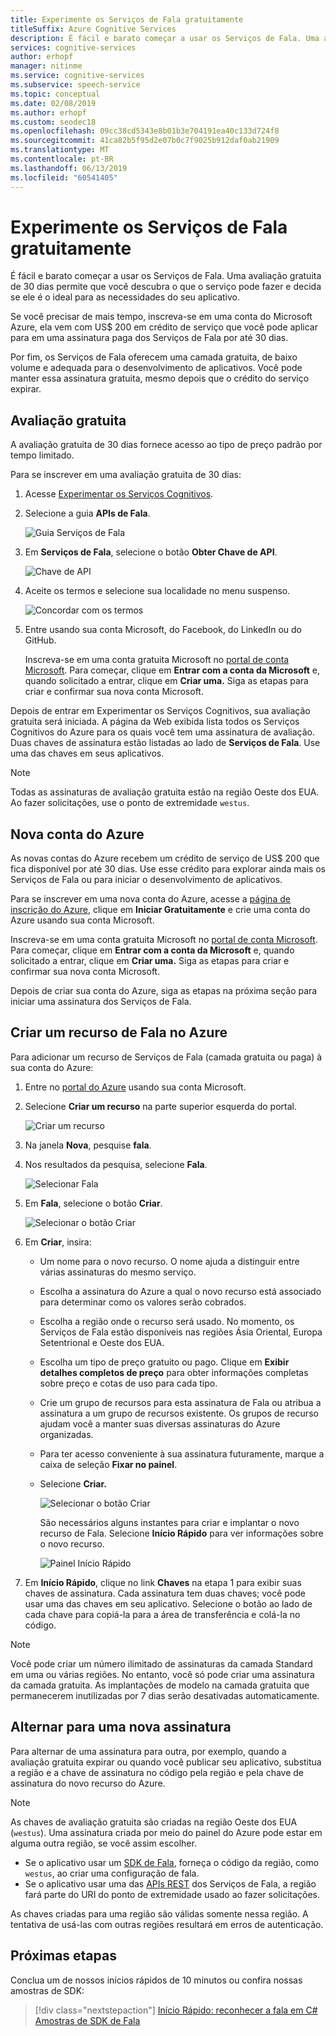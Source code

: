 ```yaml
---
title: Experimente os Serviços de Fala gratuitamente
titleSuffix: Azure Cognitive Services
description: É fácil e barato começar a usar os Serviços de Fala. Uma avaliação gratuita de 30 dias permite que você descubra o que o serviço pode fazer e decida se ele é o ideal para as necessidades do seu aplicativo.
services: cognitive-services
author: erhopf
manager: nitinme
ms.service: cognitive-services
ms.subservice: speech-service
ms.topic: conceptual
ms.date: 02/08/2019
ms.author: erhopf
ms.custom: seodec18
ms.openlocfilehash: 09cc38cd5343e8b01b3e704191ea40c133d724f8
ms.sourcegitcommit: 41ca82b5f95d2e07b0c7f9025b912daf0ab21909
ms.translationtype: MT
ms.contentlocale: pt-BR
ms.lasthandoff: 06/13/2019
ms.locfileid: "60541405"
---
```

# <a name="try-speech-services-for-free"></a>Experimente os Serviços de Fala gratuitamente

É fácil e barato começar a usar os Serviços de Fala. Uma avaliação gratuita de 30 dias permite que você descubra o que o serviço pode fazer e decida se ele é o ideal para as necessidades do seu aplicativo.

Se você precisar de mais tempo, inscreva-se em uma conta do Microsoft Azure, ela vem com US$ 200 em crédito de serviço que você pode aplicar para em uma assinatura paga dos Serviços de Fala por até 30 dias.

Por fim, os Serviços de Fala oferecem uma camada gratuita, de baixo volume e adequada para o desenvolvimento de aplicativos. Você pode manter essa assinatura gratuita, mesmo depois que o crédito do serviço expirar.

## <a name="free-trial"></a>Avaliação gratuita

A avaliação gratuita de 30 dias fornece acesso ao tipo de preço padrão por tempo limitado.

Para se inscrever em uma avaliação gratuita de 30 dias:

1. Acesse [Experimentar os Serviços Cognitivos](https://azure.microsoft.com/try/cognitive-services/).

1. Selecione a guia **APIs de Fala**.

   ![Guia Serviços de Fala](media/index/try-speech-api-free-trial1.png)

1. Em **Serviços de Fala**, selecione o botão **Obter Chave de API**.

   ![Chave de API](media/index/try-speech-api-free-trial2.png)

1. Aceite os termos e selecione sua localidade no menu suspenso.

   ![Concordar com os termos](media/index/try-speech-api-free-trial3.png)

1. Entre usando sua conta Microsoft, do Facebook, do LinkedIn ou do GitHub.

    Inscreva-se em uma conta gratuita Microsoft no [portal de conta Microsoft](https://account.microsoft.com/account). Para começar, clique em **Entrar com a conta da Microsoft** e, quando solicitado a entrar, clique em **Criar uma.** Siga as etapas para criar e confirmar sua nova conta Microsoft.

Depois de entrar em Experimentar os Serviços Cognitivos, sua avaliação gratuita será iniciada. A página da Web exibida lista todos os Serviços Cognitivos do Azure para os quais você tem uma assinatura de avaliação. Duas chaves de assinatura estão listadas ao lado de **Serviços de Fala**. Use uma das chaves em seus aplicativos.

> [!NOTE]
> Todas as assinaturas de avaliação gratuita estão na região Oeste dos EUA. Ao fazer solicitações, use o ponto de extremidade `westus`.

## <a name="new-azure-account"></a>Nova conta do Azure

As novas contas do Azure recebem um crédito de serviço de US$ 200 que fica disponível por até 30 dias. Use esse crédito para explorar ainda mais os Serviços de Fala ou para iniciar o desenvolvimento de aplicativos.

Para se inscrever em uma nova conta do Azure, acesse a [página de inscrição do Azure](https://azure.microsoft.com/free/ai/), clique em **Iniciar Gratuitamente** e crie uma conta do Azure usando sua conta Microsoft.

Inscreva-se em uma conta gratuita Microsoft no [portal de conta Microsoft](https://account.microsoft.com/account). Para começar, clique em **Entrar com a conta da Microsoft** e, quando solicitado a entrar, clique em **Criar uma.** Siga as etapas para criar e confirmar sua nova conta Microsoft.

Depois de criar sua conta do Azure, siga as etapas na próxima seção para iniciar uma assinatura dos Serviços de Fala.

## <a name="create-a-speech-resource-in-azure"></a>Criar um recurso de Fala no Azure

Para adicionar um recurso de Serviços de Fala (camada gratuita ou paga) à sua conta do Azure:

1. Entre no [portal do Azure](https://portal.azure.com/) usando sua conta Microsoft.

1. Selecione **Criar um recurso** na parte superior esquerda do portal.

    ![Criar um recurso](media/index/try-speech-api-create-speech1.png)

1. Na janela **Nova**, pesquise **fala**.

1. Nos resultados da pesquisa, selecione **Fala**.

    ![Selecionar Fala](media/index/try-speech-api-create-speech2.png)

1. Em **Fala**, selecione o botão **Criar**.

    ![Selecionar o botão Criar](media/index/try-speech-api-create-speech3.png)

1. Em **Criar**, insira:

   * Um nome para o novo recurso. O nome ajuda a distinguir entre várias assinaturas do mesmo serviço.
   * Escolha a assinatura do Azure a qual o novo recurso está associado para determinar como os valores serão cobrados.
   * Escolha a região onde o recurso será usado. No momento, os Serviços de Fala estão disponíveis nas regiões Ásia Oriental, Europa Setentrional e Oeste dos EUA.
   * Escolha um tipo de preço gratuito ou pago. Clique em **Exibir detalhes completos de preço** para obter informações completas sobre preço e cotas de uso para cada tipo.
   * Crie um grupo de recursos para esta assinatura de Fala ou atribua a assinatura a um grupo de recursos existente. Os grupos de recurso ajudam você a manter suas diversas assinaturas do Azure organizadas.
   * Para ter acesso conveniente à sua assinatura futuramente, marque a caixa de seleção **Fixar no painel**.
   * Selecione **Criar.**

     ![Selecionar o botão Criar](media/index/try-speech-api-create-speech4.png)

     São necessários alguns instantes para criar e implantar o novo recurso de Fala. Selecione **Início Rápido** para ver informações sobre o novo recurso.

     ![Painel Início Rápido](media/index/try-speech-api-create-speech5.png)

1. Em **Início Rápido**, clique no link **Chaves** na etapa 1 para exibir suas chaves de assinatura. Cada assinatura tem duas chaves; você pode usar uma das chaves em seu aplicativo. Selecione o botão ao lado de cada chave para copiá-la para a área de transferência e colá-la no código.

> [!NOTE]
> Você pode criar um número ilimitado de assinaturas da camada Standard em uma ou várias regiões. No entanto, você só pode criar uma assinatura da camada gratuita. As implantações de modelo na camada gratuita que permanecerem inutilizadas por 7 dias serão desativadas automaticamente.

## <a name="switch-to-a-new-subscription"></a>Alternar para uma nova assinatura

Para alternar de uma assinatura para outra, por exemplo, quando a avaliação gratuita expirar ou quando você publicar seu aplicativo, substitua a região e a chave de assinatura no código pela região e pela chave de assinatura do novo recurso do Azure.

> [!NOTE]
> As chaves de avaliação gratuita são criadas na região Oeste dos EUA (`westus`). Uma assinatura criada por meio do painel do Azure pode estar em alguma outra região, se você assim escolher.

* Se o aplicativo usar um [SDK de Fala](speech-sdk.md), forneça o código da região, como `westus`, ao criar uma configuração de fala.
* Se o aplicativo usar uma das [APIs REST](rest-apis.md) dos Serviços de Fala, a região fará parte do URI do ponto de extremidade usado ao fazer solicitações.

As chaves criadas para uma região são válidas somente nessa região. A tentativa de usá-las com outras regiões resultará em erros de autenticação.

## <a name="next-steps"></a>Próximas etapas

Conclua um de nossos inícios rápidos de 10 minutos ou confira nossas amostras de SDK:

> [!div class="nextstepaction"]
> [Início Rápido: reconhecer a fala em C#](quickstart-csharp-dotnet-windows.md)
> [Amostras de SDK de Fala](speech-sdk.md#get-the-samples)
